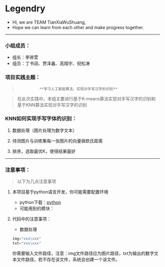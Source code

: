 # Legendry

- Hi, we are TEAM TianXiaWuShuang,
- Hope we can learn from each other and make progress together.

---

### 小组成员：

- 组长：李骅萱
- 组员：丁书润、贾泽鑫、高翔宇、倪松涛

### 项目实践主题：

> 				**学习人工智能算法，实现对手写汉字的识别**

> 在此次实践中，本组主要进行基于K-means算法实现对手写汉字的识别和基于KNN算法实现对手写汉字的识别



### KNN如何实现手写字体的识别：

1. 数据处理（图片处理为数字文本）

2. 待测图片与训练集每一张图片的向量做欧氏距离

3. 排序，选取最优K，使得结果最好

---

### 注意事项：

> 以下为几点注意事项

1. 本项目基于python语言开发，你可能需要配置环境

   - python下载：[python](https://www.python.org/)
    - 可能用到的模块：

2. 代码中的注意事项：

   - 数据处理

   ~~~python
   img="xxx\xxx"
   txt="xxx\xxx"
   ~~~

   你需要输入文件路径，注意：img文件路径应为图片路径，txt为输出的数字文本文件路径，若不存在该文件，系统会创建一个该文件。

